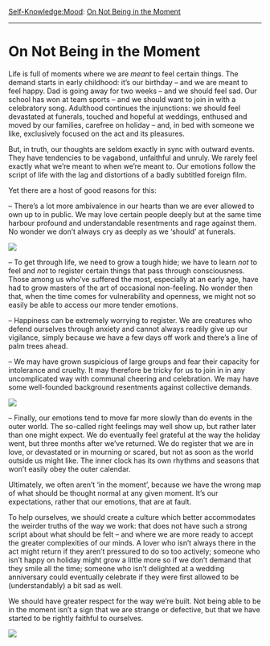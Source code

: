 [Self-Knowledge:](https://www.theschooloflife.com/thebookoflife/category/self-knowledge/)[Mood](https://www.theschooloflife.com/thebookoflife/category/self-knowledge/mood/): [On Not Being in the Moment](https://www.theschooloflife.com/thebookoflife/on-not-being-in-the-moment/)

* * *

# On Not Being in the Moment

Life is full of moments where we are _meant_ to feel certain things. The demand starts in early childhood: it’s our birthday – and we are meant to feel happy. Dad is going away for two weeks – and we should feel sad. Our school has won at team sports – and we should want to join in with a celebratory song. Adulthood continues the injunctions: we should feel devastated at funerals, touched and hopeful at weddings, enthused and moved by our families, carefree on holiday – and, in bed with someone we like, exclusively focused on the act and its pleasures.

But, in truth, our thoughts are seldom exactly in sync with outward events. They have tendencies to be vagabond, unfaithful and unruly. We rarely feel exactly what we’re meant to when we’re meant to. Our emotions follow the script of life with the lag and distortions of a badly subtitled foreign film.

Yet there are a host of good reasons for this:

– There’s a lot more ambivalence in our hearts than we are ever allowed to own up to in public. We may love certain people deeply but at the same time harbour profound and understandable resentments and rage against them. No wonder we don’t always cry as deeply as we ‘should’ at funerals.

![](https://www.theschooloflife.com/thebookoflife/wp-content/uploads/2018/06/1280px-A_Boyar_Wedding_Feast_Konstantin_Makovsky_1883_Google_Cultural_Institute-1.jpg)

– To get through life, we need to grow a tough hide; we have to learn _not_ to feel and _not_ to register certain things that pass through consciousness. Those among us who’ve suffered the most, especially at an early age, have had to grow masters of the art of occasional non-feeling. No wonder then that, when the time comes for vulnerability and openness, we might not so easily be able to access our more tender emotions.

– Happiness can be extremely worrying to register. We are creatures who defend ourselves through anxiety and cannot always readily give up our vigilance, simply because we have a few days off work and there’s a line of palm trees ahead.

– We may have grown suspicious of large groups and fear their capacity for intolerance and cruelty. It may therefore be tricky for us to join in in any uncomplicated way with communal cheering and celebration. We may have some well-founded background resentments against collective demands.

![](https://www.theschooloflife.com/thebookoflife/wp-content/uploads/2018/06/800px-Edouard_Manet_-_The_Balcony_-_Google_Art_Project-1.jpg)

– Finally, our emotions tend to move far more slowly than do events in the outer world. The so-called right feelings may well show up, but rather later than one might expect. We do eventually feel grateful at the way the holiday went, but three months after we’ve returned. We do register that we are in love, or devastated or in mourning or scared, but not as soon as the world outside us might like. The inner clock has its own rhythms and seasons that won’t easily obey the outer calendar.

Ultimately, we often aren’t ‘in the moment’, because we have the wrong map of what should be thought normal at any given moment. It’s our expectations, rather that our emotions, that are at fault.

To help ourselves, we should create a culture which better accommodates the weirder truths of the way we work: that does not have such a strong script about what should be felt – and where we are more ready to accept the greater complexities of our minds. A lover who isn’t always there in the act might return if they aren’t pressured to do so too actively; someone who isn’t happy on holiday might grow a little more so if we don’t demand that they smile all the time; someone who isn’t delighted at a wedding anniversary could eventually celebrate if they were first allowed to be (understandably) a bit sad as well.

We should have greater respect for the way we’re built. Not being able to be in the moment isn’t a sign that we are strange or defective, but that we have started to be rightly faithful to ourselves.

[![](https://img.youtube.com/vi/DuXxcOIU5eI/0.jpg)](https://www.youtube.com/embed/DuXxcOIU5eI '')
